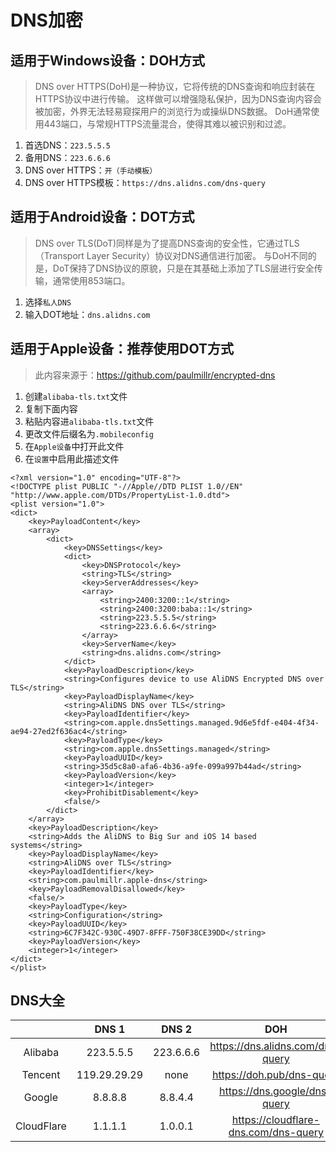 # DNS加密

## 适用于Windows设备：DOH方式

> DNS over HTTPS(DoH)是一种协议，它将传统的DNS查询和响应封装在HTTPS协议中进行传输。
> 这样做可以增强隐私保护，因为DNS查询内容会被加密，外界无法轻易窥探用户的浏览行为或操纵DNS数据。
> DoH通常使用443端口，与常规HTTPS流量混合，使得其难以被识别和过滤。

1. 首选DNS：```223.5.5.5```
2. 备用DNS：```223.6.6.6```
3. DNS over HTTPS：```开（手动模板）```
4. DNS over HTTPS模板：```https://dns.alidns.com/dns-query```

## 适用于Android设备：DOT方式

> DNS over TLS(DoT)同样是为了提高DNS查询的安全性，它通过TLS（Transport Layer Security）协议对DNS通信进行加密。
> 与DoH不同的是，DoT保持了DNS协议的原貌，只是在其基础上添加了TLS层进行安全传输，通常使用853端口。

1. 选择```私人DNS```
2. 输入DOT地址：```dns.alidns.com```

## 适用于Apple设备：推荐使用DOT方式

> 此内容来源于：<https://github.com/paulmillr/encrypted-dns>

1. 创建```alibaba-tls.txt```文件
2. 复制下面内容
3. 粘贴内容进```alibaba-tls.txt```文件
4. 更改文件后缀名为```.mobileconfig```
5. 在```Apple设备```中打开此文件
6. 在```设置```中启用此描述文件

```
<?xml version="1.0" encoding="UTF-8"?>
<!DOCTYPE plist PUBLIC "-//Apple//DTD PLIST 1.0//EN" "http://www.apple.com/DTDs/PropertyList-1.0.dtd">
<plist version="1.0">
<dict>
	<key>PayloadContent</key>
	<array>
		<dict>
			<key>DNSSettings</key>
			<dict>
				<key>DNSProtocol</key>
				<string>TLS</string>
				<key>ServerAddresses</key>
				<array>
					<string>2400:3200::1</string>
					<string>2400:3200:baba::1</string>
					<string>223.5.5.5</string>
					<string>223.6.6.6</string>
				</array>
				<key>ServerName</key>
				<string>dns.alidns.com</string>
			</dict>
			<key>PayloadDescription</key>
			<string>Configures device to use AliDNS Encrypted DNS over TLS</string>
			<key>PayloadDisplayName</key>
			<string>AliDNS DNS over TLS</string>
			<key>PayloadIdentifier</key>
			<string>com.apple.dnsSettings.managed.9d6e5fdf-e404-4f34-ae94-27ed2f636ac4</string>
			<key>PayloadType</key>
			<string>com.apple.dnsSettings.managed</string>
			<key>PayloadUUID</key>
			<string>35d5c8a0-afa6-4b36-a9fe-099a997b44ad</string>
			<key>PayloadVersion</key>
			<integer>1</integer>
			<key>ProhibitDisablement</key>
			<false/>
		</dict>
	</array>
	<key>PayloadDescription</key>
	<string>Adds the AliDNS to Big Sur and iOS 14 based systems</string>
	<key>PayloadDisplayName</key>
	<string>AliDNS over TLS</string>
	<key>PayloadIdentifier</key>
	<string>com.paulmillr.apple-dns</string>
	<key>PayloadRemovalDisallowed</key>
	<false/>
	<key>PayloadType</key>
	<string>Configuration</string>
	<key>PayloadUUID</key>
	<string>6C7F342C-930C-49D7-8FFF-750F38CE39DD</string>
	<key>PayloadVersion</key>
	<integer>1</integer>
</dict>
</plist>
```

## DNS大全

|            |    DNS 1     |   DNS 2   |                 DOH                  |        DOT         |
|:----------:|:------------:|:---------:|:------------------------------------:|:------------------:|
|  Alibaba   |  223.5.5.5   | 223.6.6.6 |   https://dns.alidns.com/dns-query   |   dns.alidns.com   |
|  Tencent   | 119.29.29.29 |   none    |      https://doh.pub/dns-query       |      dot.pub       |
|   Google   |   8.8.8.8    |  8.8.4.4  |     https://dns.google/dns-query     |     dns.google     |
| CloudFlare |   1.1.1.1    |  1.0.0.1  | https://cloudflare-dns.com/dns-query | cloudflare-dns.com |
